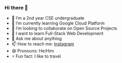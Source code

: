 ### Hi there 👋

- 🔭 I’m a 2nd year CSE undergraduate
- 🌱 I’m currently learning Google Cloud Platform
- 👯 I’m looking to collaborate on Open Source Projects
- 🎯 I want to learn Full-Stack Web Development
- 💬 Ask me about anything
- 📫 How to reach me: [Instagram](https://www.instagram.com/ar.ku.sh/ "Say Hi")
- 😄 Pronouns: He/Him
- ⚡ Fun fact: I like to travel
